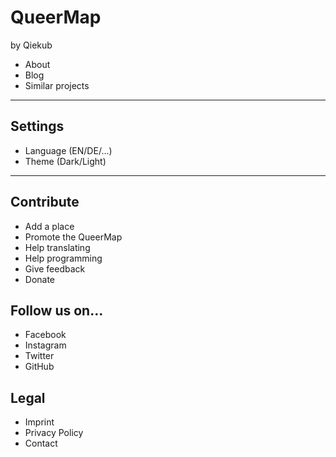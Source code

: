 # QueerMap
by Qiekub

- About
- Blog
- Similar projects

--------------------------

## Settings
- Language (EN/DE/...)
- Theme (Dark/Light)

--------------------------

## Contribute
- Add a place
- Promote the QueerMap
- Help translating
- Help programming
- Give feedback
- Donate

## Follow us on...
- Facebook
- Instagram
- Twitter
- GitHub

## Legal
- Imprint
- Privacy Policy
- Contact